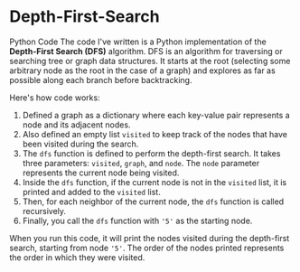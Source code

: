 # Depth-First-Search
Python Code
The code I've written is a Python implementation of the **Depth-First Search (DFS)** algorithm. DFS is an algorithm for traversing or searching tree or graph data structures. It starts at the root (selecting some arbitrary node as the root in the case of a graph) and explores as far as possible along each branch before backtracking.

Here's how code works:
1. Defined a graph as a dictionary where each key-value pair represents a node and its adjacent nodes.
2. Also defined an empty list `visited` to keep track of the nodes that have been visited during the search.
3. The `dfs` function is defined to perform the depth-first search. It takes three parameters: `visited`, `graph`, and `node`. The `node` parameter represents the current node being visited.
4. Inside the `dfs` function, if the current node is not in the `visited` list, it is printed and added to the `visited` list.
5. Then, for each neighbor of the current node, the `dfs` function is called recursively.
6. Finally, you call the `dfs` function with `'5'` as the starting node.

When you run this code, it will print the nodes visited during the depth-first search, starting from node `'5'`. The order of the nodes printed represents the order in which they were visited. 
